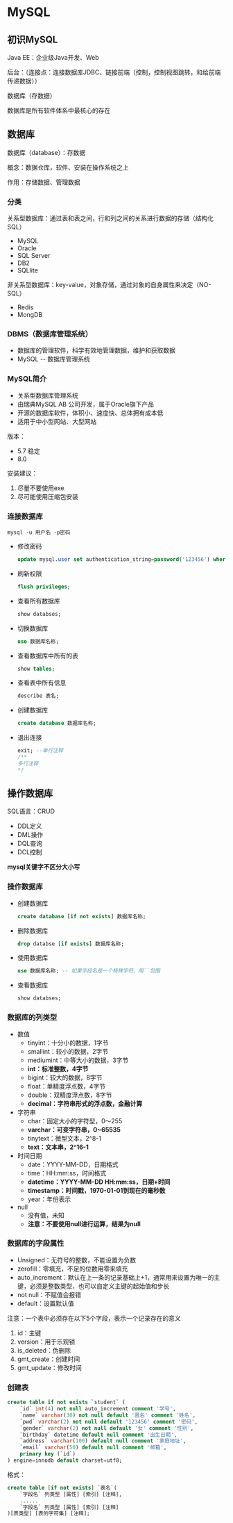 # MySQL

## 初识MySQL

Java EE：企业级Java开发、Web

后台：（连接点：连接数据库JDBC、链接前端（控制，控制视图跳转，和给前端传递数据））

数据库（存数据）

数据库是所有软件体系中最核心的存在

## 数据库

数据库（database）：存数据

概念：数据仓库，软件、安装在操作系统之上

作用：存储数据、管理数据

### 分类

关系型数据库：通过表和表之间，行和列之间的关系进行数据的存储（结构化SQL）

-   MySQL
-   Oracle
-   SQL Server
-   DB2
-   SQLlite

非关系型数据库：key-value，对象存储，通过对象的自身属性来决定（NO-SQL）

-   Redis
-   MongDB

### DBMS（数据库管理系统）

-   数据库的管理软件，科学有效地管理数据，维护和获取数据
-   MySQL -- 数据库管理系统

### MySQL简介

-   关系型数据库管理系统
-   由瑞典MySQL AB 公司开发，属于Oracle旗下产品
-   开源的数据库软件，体积小、速度快、总体拥有成本低
-   适用于中小型网站、大型网站

版本：

-   5.7 稳定
-   8.0

安装建议：

1.  尽量不要使用exe
2.  尽可能使用压缩包安装

### 连接数据库

`mysql -u 用户名 -p密码`

-   修改密码

    ```sql
    update mysql.user set authentication_string=password('123456') where user='root' and Host='localhost';
    ```

-   刷新权限

    ```sql
    flush privileges;
    ```

-   查看所有数据库

    ```sql
    show databses;
    ```

-   切换数据库

    ```sql
    use 数据库名称;
    ```

-   查看数据库中所有的表

    ```sql
    show tables;
    ```

-   查看表中所有信息

    ```sql
    describe 表名;
    ```

-   创建数据库

    ```sql
    create database 数据库名称;
    ```

-   退出连接

    ```sql
    exit; --单行注释
    /**
    多行注释
    */
    ```

## 操作数据库

SQL语言：CRUD

-   DDL定义
-   DML操作
-   DQL查询
-   DCL控制

**mysql关键字不区分大小写**

### 操作数据库

-   创建数据库

    ```sql
    create database [if not exists] 数据库名称;
    ```

-   删除数据库

    ```sql
    drop databse [if exists] 数据库名称;
    ```

-   使用数据库

    ```sql
    use 数据库名称; -- 如果字段名是一个特殊字符，用``包围
    ```

-   查看数据库

    ```sql
    show databses;
    ```

### 数据库的列类型

-   数值
    -   tinyint：十分小的数据，1字节
    -   smallint：较小的数据，2字节
    -   mediumint：中等大小的数据，3字节
    -   **int：标准整数，4字节**
    -   bigint：较大的数据，8字节
    -   float：单精度浮点数，4字节
    -   double：双精度浮点数，8字节
    -   **decimal：字符串形式的浮点数，金融计算**
-   字符串
    -   char：固定大小的字符型，0～255
    -   **varchar：可变字符串，0~65535**
    -   tinytext：微型文本，2^8-1
    -   **text：文本串，2^16-1**
-   时间日期
    -   date：YYYY-MM-DD，日期格式
    -   time：HH:mm:ss，时间格式
    -   **datetime：YYYY-MM-DD HH:mm:ss，日期+时间**
    -   **timestamp：时间戳，1970-01-01到现在的毫秒数**
    -   year：年份表示
-   null
    -   没有值，未知
    -   **注意：不要使用null进行运算，结果为null**

### 数据库的字段属性

-   Unsigned：无符号的整数，不能设置为负数
-   zerofill：零填充，不足的位数用零来填充
-   auto_increment：默认在上一条的记录基础上+1，通常用来设置为唯一的主键，必须是整数类型，也可以自定义主键的起始值和步长
-   not null：不赋值会报错
-   default：设置默认值

注意：一个表中必须存在以下5个字段，表示一个记录存在的意义

1.  id：主键
2.  version：用于乐观锁
3.  is_deleted：伪删除
4.  gmt_create：创建时间
5.  gmt_update：修改时间

### 创建表

```sql
create table if not exists `student` (
	`id` int(4) not null auto_increment comment '学号',
    `name` varchar(30) not null default '匿名' comment '姓名',
    `pwd` varchar(2) not null default '123456' comment '密码',
    `gender` varchar(2) not null default '女' comment '性别',
    `birthday` datetime default null comment '出生日期',
    `address` varchar(100) default null comment '家庭地址',
    `email` varchar(50) default null comment '邮箱',
    primary key (`id`)
) engine=innodb default charset=utf8;
```

格式：

```sql
create table [if not exists] `表名`(
	`字段名` 列类型 [属性] [索引] [注释],
    ......
    `字段名` 列类型 [属性] [索引] [注释]
)[表类型] [表的字符集] [注释];
```



